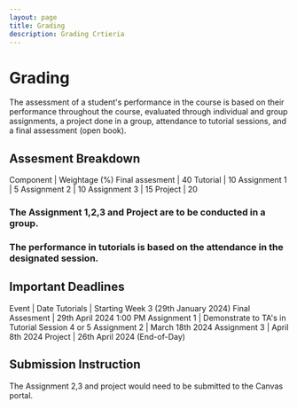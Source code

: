 ```yaml
---
layout: page
title: Grading
description: Grading Crtieria
---
```


# Grading

The assessment of a student's performance in the course is based on their performance throughout the course, evaluated through individual and group assignments, a project done in a group, attendance to tutorial sessions, and a final assessment (open book).


## Assesment Breakdown

Component |  Weightage (%) 
Final assesment |  40
Tutorial |  10
Assignment 1 | 5
Assignment 2 | 10
Assignment 3 | 15
Project | 20

### The Assignment 1,2,3 and Project are to be conducted in a group.  
### The performance in tutorials is based on the attendance in the designated session. 

## Important Deadlines

Event |  Date
Tutorials | Starting Week 3 (29th January 2024)
Final Assesment |  29th April 2024 1:00 PM 
Assignment 1 | Demonstrate to TA's in Tutorial Session 4 or 5
Assignment 2 | March 18th 2024
Assignment 3 | April 8th 2024
Project | 26th April 2024 (End-of-Day)

## Submission Instruction

The Assignment 2,3 and project would need to be submitted to the Canvas portal.







